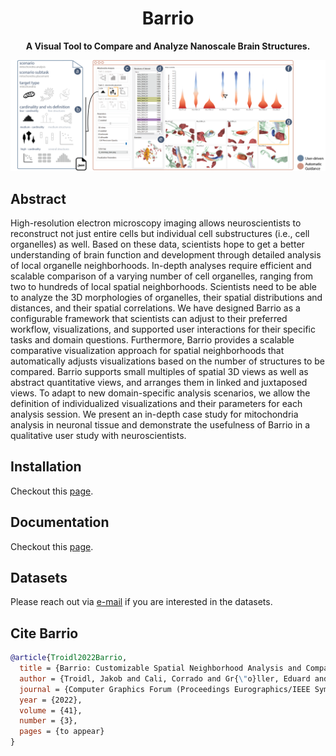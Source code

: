 <h1 align="center">
  Barrio
</h1>

<div align="center">
  
  **A Visual Tool to Compare and Analyze Nanoscale Brain Structures.**
  
</div>

<div id="teaser" align="center">
  
  ![UI](doc/images/teaser.png)
  
</div>

## Abstract
High-resolution electron microscopy imaging allows neuroscientists to reconstruct not just entire cells but individual cell substructures (i.e., cell organelles) as well. Based on these data, scientists hope to get a better understanding of brain function and development through detailed analysis of local organelle neighborhoods. In-depth analyses require efficient and scalable comparison of a varying number of cell organelles, ranging from two to hundreds of local spatial neighborhoods. Scientists need to be able to analyze the 3D morphologies of organelles, their spatial distributions and distances, and their spatial correlations. We have designed Barrio as a configurable framework that scientists can adjust to their preferred workflow, visualizations, and supported user interactions for their specific tasks and domain questions. Furthermore, Barrio provides a scalable comparative visualization approach for spatial neighborhoods that automatically adjusts visualizations based on the number of structures to be compared. Barrio supports small multiples of spatial 3D views as well as abstract quantitative views, and arranges them in linked and juxtaposed views. To adapt to new domain-specific analysis scenarios, we allow the definition of individualized visualizations and their parameters for each analysis session. We present an in-depth case study for mitochondria analysis in neuronal tissue and demonstrate the usefulness of Barrio in a qualitative user study with neuroscientists.

## Installation
Checkout this [page](https://github.com/jakobtroidl/Barrio/wiki/01---Getting-Started).

## Documentation
Checkout this [page](https://github.com/jakobtroidl/Barrio/wiki).

## Datasets
Please reach out via [e-mail](mailto:jtroidl@g.harvard.edu) if you are interested in the datasets.

## Cite Barrio
```bibtex
@article{Troidl2022Barrio,
  title = {Barrio: Customizable Spatial Neighborhood Analysis and Comparison for Nanoscale Brain Structures},
  author = {Troidl, Jakob and Cali, Corrado and Gr{\"o}ller, Eduard and Pfister, Hanspeter and Hadwiger, Markus and Beyer, Johanna},
  journal = {Computer Graphics Forum (Proceedings Eurographics/IEEE Symposium on Visualization, Eurovis 2022},
  year = {2022},
  volume = {41},
  number = {3},
  pages = {to appear}
}
```



